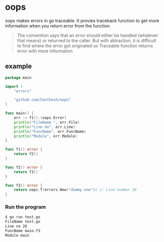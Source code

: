 # oops

oops makes errors in go traceable.
It provies traceback function to get more information when you return error from the function

> The convention says that an error should either be handled (whatever that means) or returned to the caller.
> But with abtraction, it is difficult to find where the error got originated
> so Traceable function returns error with more information

## example

```go
package main

import (
	"errors"

	"github.com/5anthosh/oops"
)

func main() {
	err := f1().(oops.Error)
	println("FileName ", err.File)
	println("Line no", err.Line)
	println("FuncName", err.FuncName)
	println("Module", err.Module)
}

func f1() error {
	return f2()
}

func f2() error {
	return f3()
}

func f3() error {
	return oops.T(errors.New("dummy one")) // Line number 26
}
```

### Run the program

```sh
$ go run test.go
FileName test.go
Line no 26
FuncName main.f3
Module main
```
